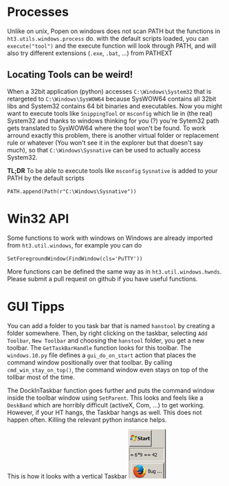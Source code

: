 
Processes
=========

Unlike on unix, Popen on windows does not scan PATH but the functions in
`ht3.utils.windows.process` do. with the default scripts loaded, you can
`execute("tool")` and the execute function will look through PATH, and
will also try different extensions (`.exe`, `.bat`, ...) from PATHEXT

Locating Tools can be weird!
---------------------------

When a 32bit application (python) accesses `C:\Windows\System32` that is
retargeted to `C:\Windows\SysWOW64` because SysWOW64 contains all 32bit libs
and System32 contains 64 bit binaries and executables.  Now you might want to
execute tools like `SnippingTool` or `msconfig` which lie in (the real)
System32 and thanks to windows thinking for you (?) you're Sytem32 path gets
translated to SysWOW64 where the tool won't be found. To work arround exactly
this problem, there is another virtual folder or replacement rule or whatever
(You won't see it in the explorer but that doesn't say much), so that
`C:\Windows\Sysnative` can be used to actually access System32.

**TL;DR**
To be able to execute tools like `msconfig` `Sysnative` is added to your PATH
by the default scripts

    PATH.append(Path(r"C:\Windows\Sysnative"))


Win32 API
========

Some functions to work with windows on Windows are already imported
from `ht3.util.windows`, for example you can do

    SetForegroundWindow(FindWindow(cls='PuTTY'))

More functions can be defined the same way as in `ht3.util.windows.hwnds`.
Please submit a pull request on github if you have useful functions.


GUI Tipps
==========

You can add a folder to you task bar that is named `hanstool` by creating a
folder somewhere. Then, by right clicking on the taskbar, selecting `Add
Toolbar`, `New Toolbar` and choosing the `hanstool` folder, you get a new
toolbar.  The `GetTaskBarHandle` function looks for this toolbar.  The
`windows.10.py` file defines a `gui_do_on_start` action that places the command
window positionally over that toolbar. By calling `cmd_win_stay_on_top()`, the
command window even stays on top of the tollbar most of the time.

The DockInTaskbar function goes further and puts the command window inside the
toolbar window using `SetParent`. This looks and feels like a `DeskBand` which
are horribly difficult (activeX, Com, ...) to get working. However, if your HT
hangs, the Taskbar hangs as well. This does not happen often. Killing the
relevant python instance helps.

This is how it looks with a vertical Taskbar
![HT3 Gui Docked](./ht3-gui-docked.png)
